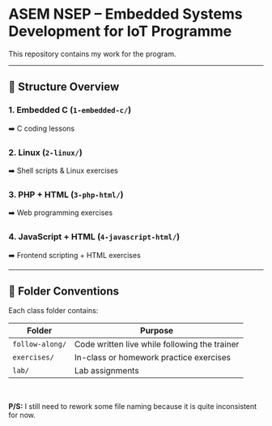 # ASEM NSEP – Embedded Systems Development for IoT Programme

This repository contains my work for the program.

---

## 📂 Structure Overview

### 1. Embedded C (`1-embedded-c/`)
➡️ C coding lessons

### 2. Linux (`2-linux/`)
➡️ Shell scripts & Linux exercises

### 3. PHP + HTML (`3-php-html/`)
➡️ Web programming exercises

### 4. JavaScript + HTML (`4-javascript-html/`)
➡️ Frontend scripting + HTML exercises

---

## 📑 Folder Conventions 

Each class folder contains:

| Folder          | Purpose                                       |
|-----------------|-----------------------------------------------|
| `follow-along/` | Code written live while following the trainer |
| `exercises/`    | In-class or homework practice exercises       |
| `lab/`          | Lab assignments                               |
<br>

**P/S:** I still need to rework some file naming because it is quite inconsistent for now.
